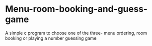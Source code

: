 # Menu-room-booking-and-guess-game
A simple c program to choose one of the three- menu ordering, room booking or playing a number guessing game
